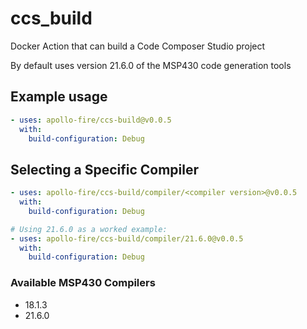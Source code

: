 # ccs_build
Docker Action that can build a Code Composer Studio project

By default uses version 21.6.0 of the MSP430 code generation tools

## Example usage
```yaml
- uses: apollo-fire/ccs-build@v0.0.5
  with:
    build-configuration: Debug
```

## Selecting a Specific Compiler
```yaml
- uses: apollo-fire/ccs-build/compiler/<compiler version>@v0.0.5
  with:
    build-configuration: Debug

# Using 21.6.0 as a worked example:
- uses: apollo-fire/ccs-build/compiler/21.6.0@v0.0.5
  with:
    build-configuration: Debug    
```

### Available MSP430 Compilers
* 18.1.3
* 21.6.0
